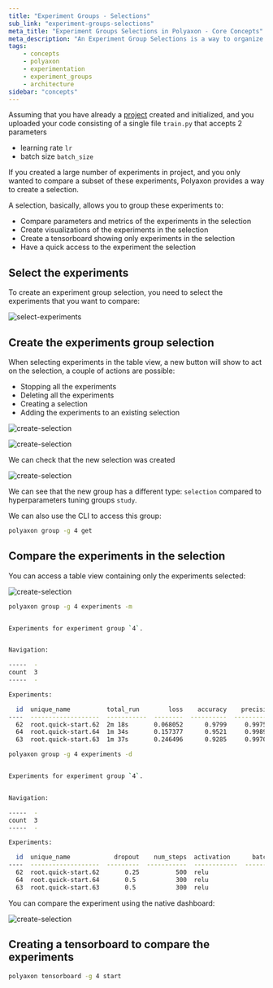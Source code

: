 ```yaml
---
title: "Experiment Groups - Selections"
sub_link: "experiment-groups-selections"
meta_title: "Experiment Groups Selections in Polyaxon - Core Concepts"
meta_description: "An Experiment Group Selections is a way to organize and compare your experiments."
tags:
    - concepts
    - polyaxon
    - experimentation
    - experiment_groups
    - architecture
sidebar: "concepts"
---
```

Assuming that you have already a [project](/concepts/projects/) created and initialized,
and you uploaded your code consisting of a single file `train.py` that accepts 2 parameters

  * learning rate `lr`
  * batch size `batch_size`

If you created a large number of experiments in project, and you only wanted to compare a subset of these experiments, 
Polyaxon provides a way to create a selection. 

A selection, basically, allows you to group these experiments to:
 * Compare parameters and metrics of the experiments in the selection
 * Create visualizations of the experiments in the selection
 * Create a tensorboard showing only experiments in the selection
 * Have a quick access to the experiment the selection

## Select the experiments

To create an experiment group selection, you need to select the experiments that you want to compare:

![select-experiments](../../content/images/concepts/selection/select-experiments.png)

## Create the experiments group selection

When selecting experiments in the table view, a new button will show to act on the selection, a couple of actions are possible:

 * Stopping all the experiments
 * Deleting all the experiments
 * Creating a selection
 * Adding the experiments to an existing selection
 

![create-selection](../../content/images/concepts/selection/create-selection.png)

![create-selection](../../content/images/concepts/selection/create-selection2.png)

We can check that the new selection was created

![create-selection](../../content/images/concepts/selection/check-selection.png)

We can see that the new group has a different type: `selection` compared to hyperparameters tuning groups `study`.

We can also use the CLI to access this group:

```bash
polyaxon group -g 4 get
```

## Compare the experiments in the selection

You can access a table view containing only the experiments selected:

![create-selection](../../content/images/concepts/selection/check-selection-experiments.png)

```bash
polyaxon group -g 4 experiments -m


Experiments for experiment group `4`.


Navigation:

-----  -
count  3
-----  -

Experiments:

  id  unique_name          total_run        loss    accuracy    precision
----  -------------------  -----------  --------  ----------  -----------
  62  root.quick-start.62  2m 18s       0.068052      0.9799     0.997565
  64  root.quick-start.64  1m 34s       0.157377      0.9521     0.998999
  63  root.quick-start.63  1m 37s       0.246496      0.9285     0.997004
```


```bash
polyaxon group -g 4 experiments -d


Experiments for experiment group `4`.


Navigation:

-----  -
count  3
-----  -

Experiments:

  id  unique_name            dropout    num_steps  activation      batch_size    num_epochs    learning_rate
----  -------------------  ---------  -----------  ------------  ------------  ------------  ---------------
  62  root.quick-start.62       0.25          500  relu                   128             1           0.001
  64  root.quick-start.64       0.5           300  relu                    64             1           0.0002
  63  root.quick-start.63       0.5           300  relu                    64             1           0.0001
```

You can compare the experiment using the native dashboard:

![create-selection](../../content/images/concepts/selection/check-selection-metrics.png)

## Creating a tensorboard to compare the experiments

```bash
polyaxon tensorboard -g 4 start
```
